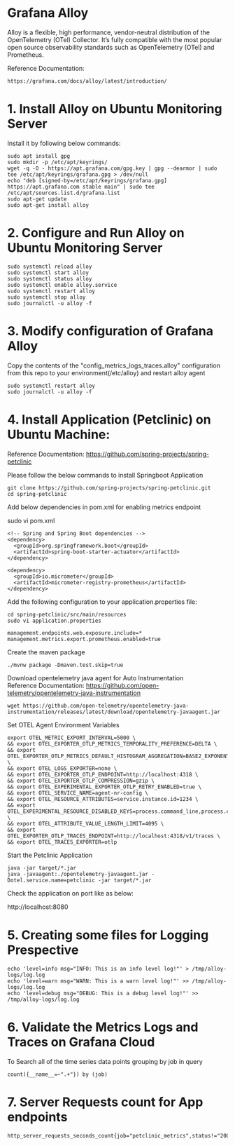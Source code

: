 # Grafana Alloy  
Alloy is a flexible, high performance, vendor-neutral distribution of the OpenTelemetry (OTel) Collector. It’s fully compatible with the most popular open source observability standards such as OpenTelemetry (OTel) and Prometheus.

Reference Documentation:  

    https://grafana.com/docs/alloy/latest/introduction/

# 1. Install Alloy on Ubuntu Monitoring Server
Install it by following below commands:  

    sudo apt install gpg
    sudo mkdir -p /etc/apt/keyrings/
    wget -q -O - https://apt.grafana.com/gpg.key | gpg --dearmor | sudo tee /etc/apt/keyrings/grafana.gpg > /dev/null
    echo "deb [signed-by=/etc/apt/keyrings/grafana.gpg] https://apt.grafana.com stable main" | sudo tee /etc/apt/sources.list.d/grafana.list
    sudo apt-get update
    sudo apt-get install alloy


# 2. Configure and Run Alloy on Ubuntu Monitoring Server

    sudo systemctl reload alloy
    sudo systemctl start alloy
    sudo systemctl status alloy
    sudo systemctl enable alloy.service
    sudo systemctl restart alloy
    sudo systemctl stop alloy
    sudo journalctl -u alloy -f

# 3. Modify  configuration of Grafana Alloy

Copy the contents of the "config_metrics_logs_traces.alloy" configuration from this repo to your environment(/etc/alloy) and restart alloy agent

    sudo systemctl restart alloy
    sudo journalctl -u alloy -f

# 4. Install Application (Petclinic) on Ubuntu Machine: 
Reference Documentation: https://github.com/spring-projects/spring-petclinic  

Please follow the below commands to install Springboot Application

    git clone https://github.com/spring-projects/spring-petclinic.git
    cd spring-petclinic

Add below dependencies in pom.xml for enabling metrics endpoint 

sudo vi pom.xml

    <!-- Spring and Spring Boot dependencies -->
    <dependency>
      <groupId>org.springframework.boot</groupId>
      <artifactId>spring-boot-starter-actuator</artifactId>
    </dependency>

    <dependency>
      <groupId>io.micrometer</groupId>
      <artifactId>micrometer-registry-prometheus</artifactId>
    </dependency>


Add the following configuration to your application.properties file:

    cd spring-petclinic/src/main/resources
    sudo vi application.properties

    management.endpoints.web.exposure.include=*
    management.metrics.export.prometheus.enabled=true

Create the maven package

    ./mvnw package -Dmaven.test.skip=true 

Download opentelemetry java agent for Auto Instrumentation  
Reference Documentation: 
https://github.com/open-telemetry/opentelemetry-java-instrumentation 

    wget https://github.com/open-telemetry/opentelemetry-java-instrumentation/releases/latest/download/opentelemetry-javaagent.jar


Set OTEL Agent Environment Variables  

    export OTEL_METRIC_EXPORT_INTERVAL=5000 \
    && export OTEL_EXPORTER_OTLP_METRICS_TEMPORALITY_PREFERENCE=DELTA \
    && export OTEL_EXPORTER_OTLP_METRICS_DEFAULT_HISTOGRAM_AGGREGATION=BASE2_EXPONENTIAL_BUCKET_HISTOGRAM \
    && export OTEL_LOGS_EXPORTER=none \
    && export OTEL_EXPORTER_OTLP_ENDPOINT=http://localhost:4318 \
    && export OTEL_EXPORTER_OTLP_COMPRESSION=gzip \
    && export OTEL_EXPERIMENTAL_EXPORTER_OTLP_RETRY_ENABLED=true \
    && export OTEL_SERVICE_NAME=agent-nr-config \
    && export OTEL_RESOURCE_ATTRIBUTES=service.instance.id=1234 \
    && export OTEL_EXPERIMENTAL_RESOURCE_DISABLED_KEYS=process.command_line,process.command_args \
    && export OTEL_ATTRIBUTE_VALUE_LENGTH_LIMIT=4095 \
    && export OTEL_EXPORTER_OTLP_TRACES_ENDPOINT=http://localhost:4318/v1/traces \
    && export OTEL_TRACES_EXPORTER=otlp

Start the Petclinic Application

    java -jar target/*.jar 
    java -javaagent:./opentelemetry-javaagent.jar -Dotel.service.name=petclinic -jar target/*.jar

Check the application on port like as below:  

http://localhost:8080

# 5. Creating some files for Logging Prespective

    echo 'level=info msg="INFO: This is an info level log!"' > /tmp/alloy-logs/log.log
    echo 'level=warn msg="WARN: This is a warn level log!"' >> /tmp/alloy-logs/log.log
    echo 'level=debug msg="DEBUG: This is a debug level log!"' >> /tmp/alloy-logs/log.log

# 6. Validate the Metrics Logs and Traces on Grafana  Cloud

To Search all of the time series data points grouping by job  in query  

    count({__name__=~".+"}) by (job)

# 7. Server Requests count for App endpoints
  
    http_server_requests_seconds_count{job="petclinic_metrics",status!="200"}